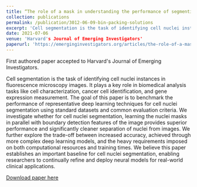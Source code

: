 ```yaml
---
title: “The role of a mask in understanding the performance of segmenting cellular nuclei ”
collection: publications
permalink: /publication/3012-06-09-bin-packing-solutions
excerpt: 'Cell segmentation is the task of identifying cell nuclei instances in fluorescence microscopy images. It plays a key role in biomedical analysis tasks like cell characterization, cancer cell identification, and gene expression measurement. The goal of this paper is to benchmark the performance of representative deep learning techniques for cell nuclei segmentation using standard datasets and common evaluation criteria. We investigate whether for cell nuclei segmentation, learning the nuclei masks in parallel with boundary detection features of the image provides superior performance and significantly cleaner separation of nuclei from images. We further explore the trade-off between increased accuracy, achieved through more complex deep learning models, and the heavy requirements imposed on both computational resources and training times. We believe this paper establishes an important baseline for cell nuclei segmentation, enabling researchers to continually refine and deploy neural models for real-world clinical applications.'
date: 2021-07-06
venue: 'Harvard's Journal of Emerging Investigators'
paperurl: 'https://emerginginvestigators.org/articles/the-role-of-a-mask-understanding-the-performance-of-deep-neural-networks-to-detect-segment-and-extract-cellular-nuclei-from-microscopy-images'
---
```

First authored paper accepted to Harvard's Journal of Emerging Investigators.

Cell segmentation is the task of identifying cell nuclei instances in fluorescence microscopy images. It plays a key role in biomedical analysis tasks like cell characterization, cancer cell identification, and gene expression measurement. The goal of this paper is to benchmark the performance of representative deep learning techniques for cell nuclei segmentation using standard datasets and common evaluation criteria. We investigate whether for cell nuclei segmentation, learning the nuclei masks in parallel with boundary detection features of the image provides superior performance and significantly cleaner separation of nuclei from images. We further explore the trade-off between increased accuracy, achieved through more complex deep learning models, and the heavy requirements imposed on both computational resources and training times. We believe this paper establishes an important baseline for cell nuclei segmentation, enabling researchers to continually refine and deploy neural models for real-world clinical applications.

[Download paper here](https://emerginginvestigators.org/articles/the-role-of-a-mask-understanding-the-performance-of-deep-neural-networks-to-detect-segment-and-extract-cellular-nuclei-from-microscopy-images)


